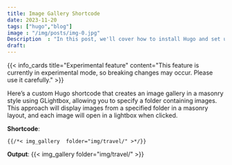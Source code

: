 ```yaml
---
title: Image Gallery Shortcode
date: 2023-11-20
tags: ["hugo","blog"]
image : "/img/posts/img-0.jpg"
Description  : "In this post, we'll cover how to install Hugo and set up your first website with the Lightbi theme..."
draft:
---
```


{{< info_cards title="Experimental feature" content="This feature is currently in experimental mode, so breaking changes may occur. Please use it carefully." >}}



Here’s a custom Hugo shortcode that creates an image gallery in a masonry style using GLightbox, allowing you to specify a folder containing images. This approach will display images from a specified folder in a masonry layout, and each image will open in a lightbox when clicked.

**Shortcode**:  
```
{{/*< img_gallery  folder="img/travel/" >*/}}
```

**Output**:
{{< img_gallery  folder="img/travel/" >}}